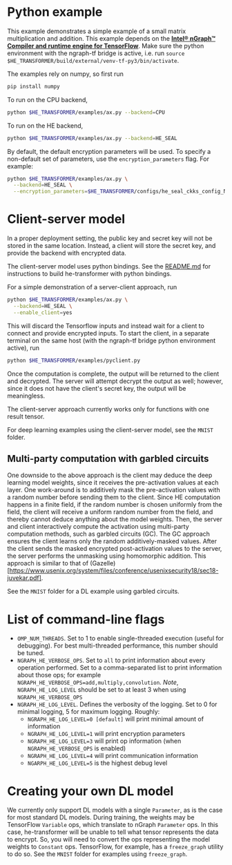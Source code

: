 # Python example
This example demonstrates a simple example of a small matrix multiplication and addition. This example depends on the [**Intel® nGraph™ Compiler and runtime engine for TensorFlow**](https://github.com/tensorflow/ngraph-bridge). Make sure the python environment with the ngraph-tf bridge is active, i.e. run `source $HE_TRANSFORMER/build/external/venv-tf-py3/bin/activate`.

The examples rely on numpy, so first run
```bash
pip install numpy
```

To run on the CPU backend,
```bash
python $HE_TRANSFORMER/examples/ax.py --backend=CPU
```

To run on the HE backend,
```bash
python $HE_TRANSFORMER/examples/ax.py --backend=HE_SEAL
```

By default, the default encryption parameters will be used. To specify a non-default set of parameters, use the `encryption_parameters` flag. For example:
```bash
python $HE_TRANSFORMER/examples/ax.py \
  --backend=HE_SEAL \
  --encryption_parameters=$HE_TRANSFORMER/configs/he_seal_ckks_config_N11_L1.json
 ```

# Client-server model
In a proper deployment setting, the public key and secret key will not be stored in the same location. Instead, a client will store the secret key, and provide the backend with encrypted data.

The client-server model uses python bindings. See the [README.md](https://github.com/IntelAI/he-transformer/tree/master/README.md) for instructions to build he-transformer with python bindings.

For a simple demonstration of a server-client approach, run
```bash
python $HE_TRANSFORMER/examples/ax.py \
  --backend=HE_SEAL \
  --enable_client=yes
```

This will discard the Tensorflow inputs and instead wait for a client to connect and provide encrypted inputs.
To start the client, in a separate terminal on the same host (with the ngraph-tf bridge python environment active), run
```bash
python $HE_TRANSFORMER/examples/pyclient.py
```

Once the computation is complete, the output will be returned to the client and decrypted. The server will attempt decrypt the output as well; however, since it does not have the client's secret key, the output will be meaningless.

The client-server approach currently works only for functions with one result tensor.

For deep learning examples using the client-server model, see the `MNIST` folder.

## Multi-party computation with garbled circuits
One downside to the above approach is the client may deduce the deep learning model weights, since it receives the pre-activation values at each layer. One work-around is to additively mask the pre-activation values with a random number before sending them to the client. Since HE computation happens in a finite field, if the random number is chosen uniformly from the field, the client will receive a uniform random number from the field, and thereby cannot deduce anything about the model weights. Then, the server and client interactively compute the activation using multi-party computation methods, such as garbled circuits (GC). The GC approach ensures the client learns only the random additively-masked values. After the client sends the masked encrypted post-activation values to the server, the server performs the unmasking using homomorphic addition. This approach is similar to that of (Gazelle)[https://www.usenix.org/system/files/conference/usenixsecurity18/sec18-juvekar.pdf].

See the `MNIST` folder for a DL example using garbled circuits.

# List of command-line flags
  * `OMP_NUM_THREADS`. Set to 1 to enable single-threaded execution (useful for debugging). For best multi-threaded performance, this number should be tuned.
  * `NGRAPH_HE_VERBOSE_OPS`. Set to `all` to print information about every operation performed. Set to a comma-separated list to print information about those ops; for example `NGRAPH_HE_VERBOSE_OPS=add,multiply,convolution`. *Note*, `NGRAPH_HE_LOG_LEVEL` should be set to at least 3 when using `NGRAPH_HE_VERBOSE_OPS`
  * `NGRAPH_HE_LOG_LEVEL`. Defines the verbosity of the logging. Set to 0 for minimal logging, 5 for maximum logging. Roughly:
    - `NGRAPH_HE_LOG_LEVEL=0 [default]` will print minimal amount of information
    - `NGRAPH_HE_LOG_LEVEL=1` will print encryption parameters
    - `NGRAPH_HE_LOG_LEVEL=3` will print op information (when `NGRAPH_HE_VERBOSE_OPS` is enabled)
    - `NGRAPH_HE_LOG_LEVEL=4` will print communication information
    - `NGARPH_HE_LOG_LEVEL=5` is the highest debug level

  # Creating your own DL model
  We currently only support DL models with a single `Parameter`, as is the case for most standard DL models. During training, the weights may be TensorFlow `Variable` ops, which translate to nGraph `Parameter` ops. In this case, he-transformer will be unable to tell what tensor represents the data to encrypt. So, you will need to convert the ops representing the model weights to `Constant` ops. TensorFlow, for example, has a `freeze_graph` utility to do so. See the `MNIST` folder for examples using `freeze_graph`.
